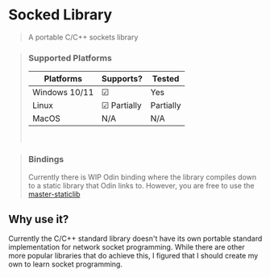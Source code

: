 # Socked Library
> A portable C/C++ sockets library

> ### Supported Platforms
> 
> |Platforms     |Supports?      |Tested   |
> |--------------|---------------|---------|
> |Windows 10/11 |☑             |Yes       |
> |Linux         |☑ Partially   |Partially |
> |MacOS         |N/A            |N/A      |
>
> <br>

> ### Bindings
> Currently there is WIP Odin binding where the library compiles down to a static library that Odin links to. However, you are free to use the [master-staticlib](https://www.github.com/KamilKrauze/Socked/tree/master-staticlib)

## Why use it?
Currently the C/C++ standard library doesn't have its own portable standard implementation for network socket programming.
While there are other more popular libraries that do achieve this, I figured that I should create my own to learn socket programming.